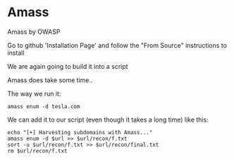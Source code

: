 # Amass

Amass by OWASP

Go to github 'Installation Page' and follow the "From Source" instructions to install

We are again going to build it into a script

Amass does take some time..

The way we run it:
```
amass enum -d tesla.com
```

We can add it to our script (even though it takes a long time) like this:

```
echo "[+] Harvesting subdomains with Amass..."
amass enum -d $url >> $url/recon/f.txt
sort -u $url/recon/f.txt >> $url/recon/final.txt
rm $url/recon/f.txt
```

